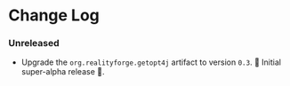 # Change Log

### Unreleased

* Upgrade the `org.realityforge.getopt4j` artifact to version `0.3`.
 ‎🎉	Initial super-alpha release ‎🎉.

